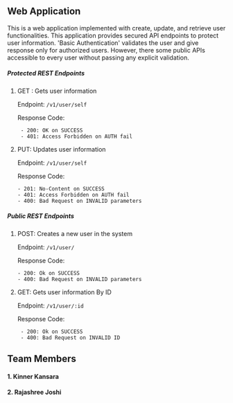 ## Web Application

This is a web application implemented with create, update, and retrieve user functionalities.
This application provides secured API endpoints to protect user information. 
'Basic Authentication' validates the user and give response only for authorized users. 
However, there some public APIs accessible to every user without passing any explicit validation.


##### Protected REST Endpoints

1. GET : Gets user information

   Endpoint: `/v1/user/self`
   
   Response Code: 
   
        - 200: OK on SUCCESS
        - 401: Access Forbidden on AUTH fail
   
2. PUT: Updates user information
    
   Endpoint: `/v1/user/self`
   
   Response Code: 
      
       - 201: No-Content on SUCCESS
       - 401: Access Forbidden on AUTH fail
       - 400: Bad Request on INVALID parameters
   
##### Public REST Endpoints
 
1.  POST: Creates a new user in the system
   
    Endpoint: `/v1/user/`
      
    Response Code: 
               
        - 200: Ok on SUCCESS
        - 400: Bad Request on INVALID parameters


2. GET: Gets user information By ID

   Endpoint: `/v1/user/:id`
   
   Response Code: 
         
        - 200: Ok on SUCCESS
        - 400: Bad Request on INVALID ID

## Team Members
#### 1. Kinner Kansara
#### 2. Rajashree Joshi
